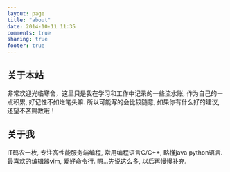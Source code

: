 ```yaml
---
layout: page
title: "about"
date: 2014-10-11 11:35
comments: true
sharing: true
footer: true
---
```

## 关于本站

非常欢迎光临寒舍，这里只是我在学习和工作中记录的一些流水账, 作为自己的一点积累, 好记性不如烂笔头嘛. 所以可能写的会比较随意, 如果你有什么好的建议, 还望不吝赐教哦！

## 关于我

IT码农一枚, 专注高性能服务端编程, 常用编程语言C/C++, 略懂java python语言. 最喜欢的编辑器vim, 爱好命令行. 嗯...先说这么多, 以后再慢慢补充.
